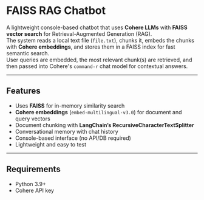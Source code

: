 # FAISS RAG Chatbot

A lightweight console-based chatbot that uses **Cohere LLMs** with **FAISS vector search** for Retrieval-Augmented Generation (RAG).  
The system reads a local text file (`file.txt`), chunks it, embeds the chunks with **Cohere embeddings**, and stores them in a FAISS index for fast semantic search.  
User queries are embedded, the most relevant chunk(s) are retrieved, and then passed into Cohere's `command-r` chat model for contextual answers.

---

## Features
- Uses **FAISS** for in-memory similarity search
- **Cohere embeddings** (`embed-multilingual-v3.0`) for document and query vectors
- Document chunking with **LangChain’s RecursiveCharacterTextSplitter**
- Conversational memory with chat history
- Console-based interface (no API/DB required)
- Lightweight and easy to test

---

## Requirements
- Python 3.9+
- Cohere API key
